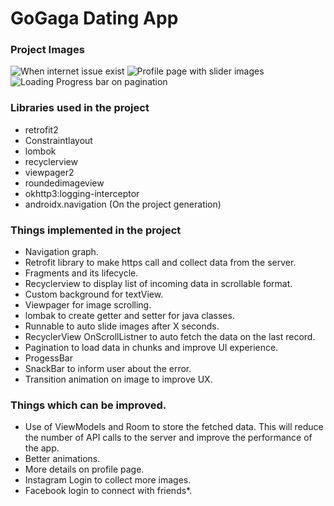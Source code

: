 # GoGaga Dating App

### Project Images
![When internet issue exist](https://user-images.githubusercontent.com/66513552/94200018-5b375c80-fed7-11ea-87cd-0384675f5619.png)
![Profile page with slider images](https://user-images.githubusercontent.com/66513552/94200448-0fd17e00-fed8-11ea-84a8-11b5ceda7fc3.png)
![Loading Progress bar on pagination](https://user-images.githubusercontent.com/66513552/94200028-5f637a00-fed7-11ea-8ef1-8ffa448e6da2.png)


### Libraries used in the project
- retrofit2
- Constraintlayout
- lombok
- recyclerview
- viewpager2
- roundedimageview
- okhttp3:logging-interceptor
- androidx.navigation (On the project generation)

### Things implemented in the project
- Navigation graph.
- Retrofit library to make https call and collect data from the server.
- Fragments and its lifecycle.
- Recyclerview to display list of incoming data in scrollable format.
- Custom background for textView.
- Viewpager for image scrolling.
- lombak to create getter and setter for java classes.
- Runnable to auto slide images after X seconds.
- RecyclerView OnScrollListner to auto fetch the data on the last record.
- Pagination to load data in chunks and improve UI experience.
- ProgessBar
- SnackBar to inform user about the error.
- Transition animation on image to improve UX.

### Things which can be improved.
- Use of ViewModels and Room to store the fetched data. This will reduce the number of API calls to the server and improve the performance of the app.
- Better animations.
- More details on profile page.
- Instagram Login to collect more images.
- Facebook login to connect with friends*.
